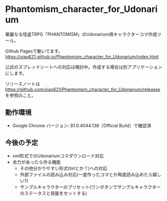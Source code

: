# Phantomism_character_for_Udonarium

華麗なる怪盗TRPG「PHANTOMISM」のUdonarium用キャラクターコマ作成ツール。

Github Pagesで動いてます。https://xiao621.github.io/Phantomism_character_for_Udonarium/index.html

公式のスプレッドシートへの対応は検討中。作成する場合は別アプリケーションにします。

リリースノートは https://github.com/xiao621/Phantomism_character_for_Udonarium/releases を参照のこと。

## 動作環境
- Google Chrome バージョン: 81.0.4044.138（Official Build）で確認済

## 今後の予定
- xml形式でのUdonariumコマダウンロード対応
- 余力があったら作る機能
  - その他分かりやすい形式(txtとか？)への対応
  - 外部ファイルの読み込み対応(一度作ったコマとか再度読み込めたら嬉しい?)
  - サンプルキャラクターのプリセット(ワンボタンでサンプルキャラクターのステータスと技能をセットする)
  
